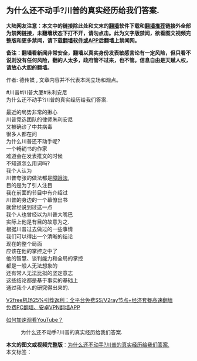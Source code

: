  <h2>为什么还不动手?川普的真实经历给我们答案.</h2> <p class="notice"><b>大陆网友注意：本文中的链接除此处和文末的<a href="https://github.com/bannedbook/fanqiang" >翻墙</a>软件下载和<a href="https://github.com/killgcd/justmysocks/blob/master/README.md">翻墙推荐</a>链接外全部为禁网链接，未翻墙状态下打不开，请勿点击。此为文字版禁闻，欲看图文视频完整版和更多禁闻，请下载<a href="https://github.com/bannedbook/fanqiang">翻墙软件或APP</a>后翻墙上禁闻网。</p><p>备注：翻墙看新闻非常安全，翻墙以真实身份发表敏感言论有一定风险，但只看不说则没有任何风险，翻的人太多，政府管不过来，也不管。信息自由是天赋人权，请放心大胆的翻墙。</b></p>  <div class="entry"> <p>作者: 德传媒 , 文章内容并不代表本网立场和观点。</p> <figure></figure> <p>#川普#川普大厦#朱利安尼<br /> 为什么还不动手?川普的真实经历给我们答案.</p> <p>最近的局势非常的揪心<br /> 川普竞选团队的律师朱利安尼<br /> 又被确诊了中共病毒<br /> 很多人都在问<br /> 为什么川普还不动手呢?<br /> 一个畅销书的作家<br /> 难道会在发表推文的时候<br /> 不知道怎么用词吗?<br /> 我个人认为<br /> 川普夸张的做法都是<span class='wp_keywordlink'><a href="https://www.bannedbook.org/forum11/topic293.html" title="禁片：向前看的障眼法" target="_blank">障眼法</a></span>,<br /> 目的是为了引人注目<br /> 我在前面的节目中有介绍过<br /> 川普的身边的一个幕僚出书<br /> 就曾经说到过这一点<br /> 我个人也曾经以为川普大嘴巴<br /> 实际上他是有目的故意为之.<br /> 根据川普过去做过的一些事情<br /> 我们可以得出一个清晰的结论<br /> 现在的整个局面<br /> 应该在他的掌控之中了<br /> 他的智慧、谈判能力和全局的掌控<br /> 都是一般人无法想象的<br /> 还有常人无法比拟的坚定意志<br /> 这些结论都是基于事实的基础上<br /> 通过我个人的研究得出来的.</p>  <p class="texttj"> <a href="https://github.com/bannedbook/fanqiang/wiki/V2ray%E6%9C%BA%E5%9C%BA" target="_blank">V2free机场25%引荐返利：全平台免费SS/V2ray节点+经济套餐高速翻墙</a><br/> <a href="https://github.com/bannedbook/fanqiang/wiki/%E7%A6%81%E9%97%BB%E7%BD%91%E5%AE%89%E5%8D%93%E7%BF%BB%E5%A2%99%E6%96%B0%E9%97%BBAPP" target="_blank">免费PC翻墙、安卓VPN翻墙APP</a></p><p><a href='https://www.bannedbook.org/bnews/topimagenews/20180409/925596.html' target='_blank'>如何加速观看YouTube？ </a></p> <figure class='op-interactive'><figcaption>为什么还不动手?川普的真实经历给我们答案.</figcaption></figure> </p><a name='sharetosocial'></a>       <div><b>本文的图文或视频完整版</b>：<a href='https://www.bannedbook.org/bnews/bannedvideo/20201207/1443684.html'>为什么还不动手?川普的真实经历给我们答案.</a></div>  </div><!--END ENTRY--> <div class="postfooter"> <div>本文标签：</div>  </div><!--END POSTFOOTER--> 